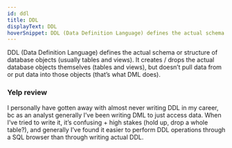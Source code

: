 ```yaml
---
id: ddl
title: DDL
displayText: DDL  
hoverSnippet: DDL (Data Definition Language) defines the actual schema or structure of database objects (usually tables and views).
---
```


DDL (Data Definition Language) defines the actual schema or structure of database objects (usually tables and <Term id="view">views</Term>).  It creates / drops the actual database objects themselves (tables and views), but doesn’t pull data from or put data into those objects (that’s what DML does).

### Yelp review

I personally have gotten away with almost never writing DDL in my career, bc as an analyst generally I’ve been writing DML to just access data.  When I’ve tried to write it, it’s confusing + high stakes (hold up, drop a whole table?), and generally I’ve found it easier to perform DDL operations through a SQL browser than through writing actual DDL.
